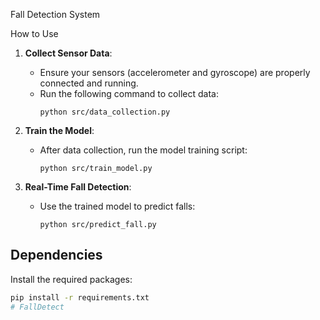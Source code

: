 Fall Detection System

How to Use

1. **Collect Sensor Data**: 
   - Ensure your sensors (accelerometer and gyroscope) are properly connected and running.
   - Run the following command to collect data:
     ```
     python src/data_collection.py
     ```

2. **Train the Model**:
   - After data collection, run the model training script:
     ```
     python src/train_model.py
     ```

3. **Real-Time Fall Detection**:
   - Use the trained model to predict falls:
     ```
     python src/predict_fall.py
     ```

## Dependencies
Install the required packages:
```bash
pip install -r requirements.txt
#   F a l l D e t e c t 
 
 
